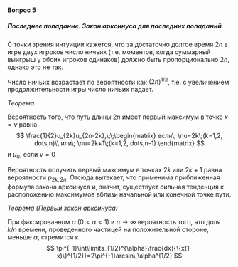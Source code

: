 #### Вопрос 5

##### Последнее попадание. Закон арксинуса для последних попаданий.

С точки зрения интуиции кажется, что за достаточно долгое время $2n$ в игре двух игроков число ничьих (т.е. моментов, когда суммарный выигрыш у обоих игроков одинаков) должно быть пропорционально $2n$, однако это не так. 

Число ничьих возрастает по вероятности как $(2n)^{1/2}$, т.е. с увеличением продолжительности игры число ничьих падает. 

*Теорема*

Вероятность того, что путь длины $2n$ имеет первый максимум в точке $x=\nu$ равна
$$
\frac{1}{2}u_{2k}u_{2n-2k},\;\;\begin{matrix}
если\; \nu=2k\;(k=1,2,
dots,n)\\
или\; \nu=2k+1\;(k=1,2,
dots,n-1)
\end{matrix}
$$
и $u_0$, если $\nu=0$

Вероятность получить первый максимум в точках $2k$ или $2k+1$ равна вероятности $p_{2k,2n}$. Отсюда вытекает, что применима приближенная формула закона арксинуса и, значит, существует сильная тенденция к расположению максимумов вблизи начальной или конечной точке пути.

*Теорема (Первый закон арксинуса)*

При фиксированном $\alpha\;(0<\alpha<1)$ и $n\rightarrow\infty$ вероятность того, что доля $k/n$ времени, проведенного частицей на положительной стороне, меньше $\alpha$, стремится к
$$
\pi^{-1}\int\limits_{1/2}^{\alpha}\frac{dx}{\{x(1-x)\}^{1/2}}=2\pi^{-1}arcsin\,\alpha^{1/2}
$$
